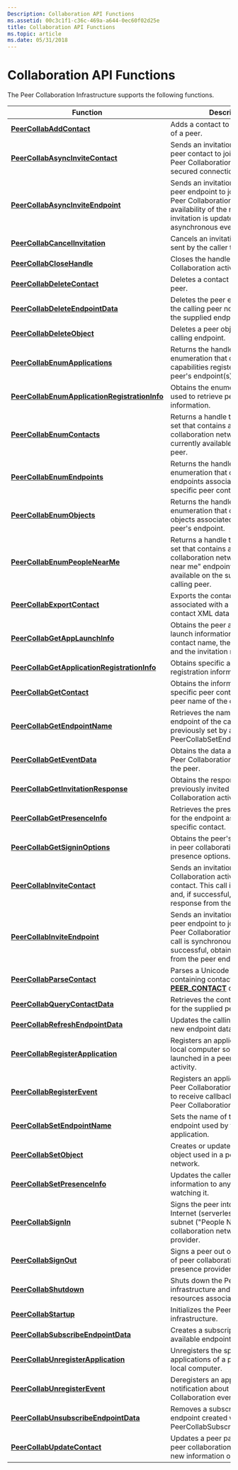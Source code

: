 ```yaml
---
Description: Collaboration API Functions
ms.assetid: 00c3c1f1-c36c-469a-a644-0ec60f02d25e
title: Collaboration API Functions
ms.topic: article
ms.date: 05/31/2018
---
```


# Collaboration API Functions

The Peer Collaboration Infrastructure supports the following functions.



| Function                                                                                       | Description                                                                                                                                                                                     |
|------------------------------------------------------------------------------------------------|-------------------------------------------------------------------------------------------------------------------------------------------------------------------------------------------------|
| [**PeerCollabAddContact**](/windows/desktop/api/P2P/nf-p2p-peercollabaddcontact)                                           | Adds a contact to the contact list of a peer.                                                                                                                                                   |
| [**PeerCollabAsyncInviteContact**](/windows/desktop/api/P2P/nf-p2p-peercollabasyncinvitecontact)                           | Sends an invitation to a trusted peer contact to join the sender's Peer Collaboration activity over a secured connection.                                                                       |
| [**PeerCollabAsyncInviteEndpoint**](/windows/desktop/api/P2P/nf-p2p-peercollabasyncinviteendpoint)                         | Sends an invitation to a specified peer endpoint to join the sender's Peer Collaboration activity. The availability of the response to the invitation is updated through an asynchronous event. |
| [**PeerCollabCancelInvitation**](/windows/desktop/api/P2P/nf-p2p-peercollabcancelinvitation)                               | Cancels an invitation previously sent by the caller to a contact.                                                                                                                               |
| [**PeerCollabCloseHandle**](/windows/desktop/api/P2P/nf-p2p-peercollabclosehandle)                                         | Closes the handle to a Peer Collaboration activity invitation.                                                                                                                                  |
| [**PeerCollabDeleteContact**](/windows/desktop/api/P2P/nf-p2p-peercollabdeletecontact)                                     | Deletes a contact from the current peer.                                                                                                                                                        |
| [**PeerCollabDeleteEndpointData**](/windows/desktop/api/P2P/nf-p2p-peercollabdeleteendpointdata)                           | Deletes the peer endpoint data on the calling peer node that matches the supplied endpoint data.                                                                                                |
| [**PeerCollabDeleteObject**](/windows/desktop/api/P2P/nf-p2p-peercollabdeleteobject)                                       | Deletes a peer object from the calling endpoint.                                                                                                                                                |
| [**PeerCollabEnumApplications**](/windows/desktop/api/P2P/nf-p2p-peercollabenumapplications)                               | Returns the handle to an enumeration that contains the capabilities registered to a specific peer's endpoint(s).                                                                                |
| [**PeerCollabEnumApplicationRegistrationInfo**](/windows/desktop/api/P2P/nf-p2p-peercollabenumapplicationregistrationinfo) | Obtains the enumeration handle used to retrieve peer application information.                                                                                                                   |
| [**PeerCollabEnumContacts**](/windows/desktop/api/P2P/nf-p2p-peercollabenumcontacts)                                       | Returns a handle to an enumerated set that contains all of the peer collaboration network contacts currently available on the calling peer.                                                     |
| [**PeerCollabEnumEndpoints**](/windows/desktop/api/P2P/nf-p2p-peercollabenumendpoints)                                     | Returns the handle to an enumeration that contains the endpoints associated with a specific peer contact.                                                                                       |
| [**PeerCollabEnumObjects**](/windows/desktop/api/P2P/nf-p2p-peercollabenumobjects)                                         | Returns the handle to an enumeration that contains the peer objects associated with a specific peer's endpoint.                                                                                 |
| [**PeerCollabEnumPeopleNearMe**](/windows/desktop/api/P2P/nf-p2p-peercollabenumpeoplenearme)                               | Returns a handle to an enumerated set that contains all of the peer collaboration network "people near me" endpoints currently available on the subnet of the calling peer.                     |
| [**PeerCollabExportContact**](/windows/desktop/api/P2P/nf-p2p-peercollabexportcontact)                                     | Exports the contact data associated with a peer name to a contact XML data string buffer.                                                                                                       |
| [**PeerCollabGetAppLaunchInfo**](/windows/desktop/api/P2P/nf-p2p-peercollabgetapplaunchinfo)                               | Obtains the peer application launch information, including the contact name, the peer endpoint, and the invitation request.                                                                     |
| [**PeerCollabGetApplicationRegistrationInfo**](/windows/desktop/api/P2P/nf-p2p-peercollabgetapplicationregistrationinfo)   | Obtains specific application registration information.                                                                                                                                          |
| [**PeerCollabGetContact**](/windows/desktop/api/P2P/nf-p2p-peercollabgetcontact)                                           | Obtains the information for a specific peer contact given the peer name of the contact.                                                                                                         |
| [**PeerCollabGetEndpointName**](/windows/desktop/api/P2P/nf-p2p-peercollabgetendpointname)                                 | Retrieves the name of the current endpoint of the calling peer previously set by a call to PeerCollabSetEndpointName.                                                                           |
| [**PeerCollabGetEventData**](/windows/desktop/api/P2P/nf-p2p-peercollabgeteventdata)                                       | Obtains the data associated with a Peer Collaboration event raised on the peer.                                                                                                                 |
| [**PeerCollabGetInvitationResponse**](/windows/desktop/api/P2P/nf-p2p-peercollabgetinvitationresponse)                     | Obtains the response from peer previously invited to join a Peer Collaboration activity.                                                                                                        |
| [**PeerCollabGetPresenceInfo**](/windows/desktop/api/P2P/nf-p2p-peercollabgetpresenceinfo)                                 | Retrieves the presence information for the endpoint associated with a specific contact.                                                                                                         |
| [**PeerCollabGetSigninOptions**](/windows/desktop/api/P2P/nf-p2p-peercollabgetsigninoptions)                               | Obtains the peer's current signed-in peer collaboration network presence options.                                                                                                               |
| [**PeerCollabInviteContact**](/windows/desktop/api/P2P/nf-p2p-peercollabinvitecontact)                                     | Sends an invitation to join a Peer Collaboration activity to a trusted contact. This call is synchronous and, if successful, obtains a response from the contact.                               |
| [**PeerCollabInviteEndpoint**](/windows/desktop/api/P2P/nf-p2p-peercollabinviteendpoint)                                   | Sends an invitation to a specified peer endpoint to join the sender's Peer Collaboration activity. This call is synchronous and, if successful, obtains a response from the peer endpoint.      |
| [**PeerCollabParseContact**](/windows/desktop/api/P2P/nf-p2p-peercollabparsecontact)                                       | Parses a Unicode string buffer containing contact XML data into a [**PEER\_CONTACT**](/windows/desktop/api/P2P/ns-p2p-peer_contact) data structure.                                                                         |
| [**PeerCollabQueryContactData**](/windows/desktop/api/P2P/nf-p2p-peercollabquerycontactdata)                               | Retrieves the contact information for the supplied peer endpoint.                                                                                                                               |
| [**PeerCollabRefreshEndpointData**](/windows/desktop/api/P2P/nf-p2p-peercollabrefreshendpointdata)                         | Updates the calling peer node with new endpoint data.                                                                                                                                           |
| [**PeerCollabRegisterApplication**](/windows/desktop/api/P2P/nf-p2p-peercollabregisterapplication)                         | Registers an application with the local computer so that it can be launched in a peer collaboration activity.                                                                                   |
| [**PeerCollabRegisterEvent**](/windows/desktop/api/P2P/nf-p2p-peercollabregisterevent)                                     | Registers an application with the Peer Collaboration infrastructure to receive callbacks for specific Peer Collaboration events.                                                                |
| [**PeerCollabSetEndpointName**](/windows/desktop/api/P2P/nf-p2p-peercollabsetendpointname)                                 | Sets the name of the current endpoint used by the peer application.                                                                                                                             |
| [**PeerCollabSetObject**](/windows/desktop/api/P2P/nf-p2p-peercollabsetobject)                                             | Creates or updates a peer data object used in a peer collaboration network.                                                                                                                     |
| [**PeerCollabSetPresenceInfo**](/windows/desktop/api/P2P/nf-p2p-peercollabsetpresenceinfo)                                 | Updates the caller's presence information to any contacts watching it.                                                                                                                          |
| [**PeerCollabSignIn**](/windows/desktop/api/P2P/nf-p2p-peercollabsignin)                                                   | Signs the peer into a hosted Internet (serverless presence) or subnet ("People Near Me") peer collaboration network presence provider.                                                          |
| [**PeerCollabSignOut**](/windows/desktop/api/P2P/nf-p2p-peercollabsignout)                                                 | Signs a peer out of a specific type of peer collaboration network presence provider.                                                                                                            |
| [**PeerCollabShutdown**](/windows/desktop/api/P2P/nf-p2p-peercollabshutdown)                                               | Shuts down the Peer Collaboration infrastructure and releases any resources associated with it.                                                                                                 |
| [**PeerCollabStartup**](/windows/desktop/api/P2P/nf-p2p-peercollabstartup)                                                 | Initializes the Peer Collaboration infrastructure.                                                                                                                                              |
| [**PeerCollabSubscribeEndpointData**](/windows/desktop/api/P2P/nf-p2p-peercollabsubscribeendpointdata)                     | Creates a subscription to an available endpoint.                                                                                                                                                |
| [**PeerCollabUnregisterApplication**](/windows/desktop/api/P2P/nf-p2p-peercollabunregisterapplication)                     | Unregisters the specific applications of a peer from the local computer.                                                                                                                        |
| [**PeerCollabUnregisterEvent**](/windows/desktop/api/P2P/nf-p2p-peercollabunregisterevent)                                 | Deregisters an application from notification about specific Peer Collaboration events.                                                                                                          |
| [**PeerCollabUnsubscribeEndpointData**](/windows/desktop/api/P2P/nf-p2p-peercollabunsubscribeendpointdata)                 | Removes a subscription to an endpoint created with PeerCollabSubscribeEndpointData.                                                                                                             |
| [**PeerCollabUpdateContact**](/windows/desktop/api/P2P/nf-p2p-peercollabupdatecontact)                                     | Updates a peer participating in a peer collaboration network with new information on a peer contact.                                                                                            |



 

 

 



